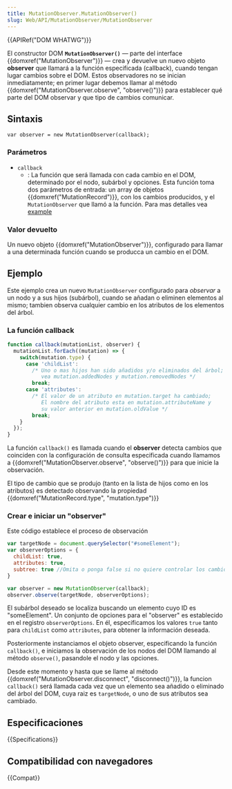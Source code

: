 ```yaml
---
title: MutationObserver.MutationObserver()
slug: Web/API/MutationObserver/MutationObserver
---
```

{{APIRef("DOM WHATWG")}}

El constructor DOM **`MutationObserver()`** — parte del interface {{domxref("MutationObserver")}} — crea y devuelve un nuevo objeto **observer** que llamará a la función especificada (callback), cuando tengan lugar cambios sobre el DOM. Estos observadores no se inician inmediatamente; en primer lugar debemos llamar al método {{domxref("MutationObserver.observe", "observe()")}} para establecer qué parte del DOM observar y que tipo de cambios comunicar.

## Sintaxis

```
var observer = new MutationObserver(callback);
```

### Parámetros

- `callback`
  - : La función que será llamada con cada cambio en el DOM, determinado por el nodo, subárbol y opciones. Esta función toma dos parámetros de entrada: un array de objetos {{domxref("MutationRecord")}}, con los cambios producidos, y el `MutationObserver` que llamó a la función. Para mas detalles vea [example](#example)

### Valor devuelto

Un nuevo objeto {{domxref("MutationObserver")}}, configurado para llamar a una determinada función cuando se producca un cambio en el DOM.

## Ejemplo

Este ejemplo crea un nuevo `MutationObserver` configurado para _observar_ a un nodo y a sus hijos (subárbol), cuando se añadan o eliminen elementos al mismo; tambien observa cualquier cambio en los atributos de los elementos del árbol.

### La función callback

```js
function callback(mutationList, observer) {
  mutationList.forEach((mutation) => {
    switch(mutation.type) {
      case 'childList':
        /* Uno o mas hijos han sido añadidos y/o eliminados del árbol;
           vea mutation.addedNodes y mutation.removedNodes */
        break;
      case 'attributes':
        /* El valor de un atributo en mutation.target ha cambiado;
           El nombre del atributo esta en mutation.attributeName y
           su valor anterior en mutation.oldValue */
        break;
    }
  });
}
```

La función `callback()` es llamada cuando el **observer** detecta cambios que coinciden con la configuración de consulta especificada cuando llamamos a {{domxref("MutationObserver.observe", "observe()")}} para que inicie la observación.

El tipo de cambio que se produjo (tanto en la lista de hijos como en los atributos) es detectado observando la propiedad {{domxref("MutationRecord.type", "mutation.type")}}

### Crear e iniciar un "observer"

Este código establece el proceso de observación

```js
var targetNode = document.querySelector("#someElement");
var observerOptions = {
  childList: true,
  attributes: true,
  subtree: true //Omita o ponga false si no quiere controlar los cambios en los hijos
}

var observer = new MutationObserver(callback);
observer.observe(targetNode, observerOptions);
```

El subárbol deseado se localiza buscando un elemento cuyo ID es "someElement". Un conjunto de opciones para el "observer" es establecido en el registro `observerOptions`. En él, especificamos los valores `true` tanto para `childList` como `attributes`, para obtener la información deseada.

Posteriormente instanciamos el objeto observer, especificando la función `callback()`, e iniciamos la observación de los nodos del DOM llamando al método `observe()`, pasandole el nodo y las opciones.

Desde este momento y hasta que se llame al método {{domxref("MutationObserver.disconnect", "disconnect()")}}, la funcion `callback()` será llamada cada vez que un elemento sea añadido o eliminado del árbol del DOM, cuya raiz es `targetNode`, o uno de sus atributos sea cambiado.

## Especificaciones

{{Specifications}}

## Compatibilidad con navegadores

{{Compat}}
